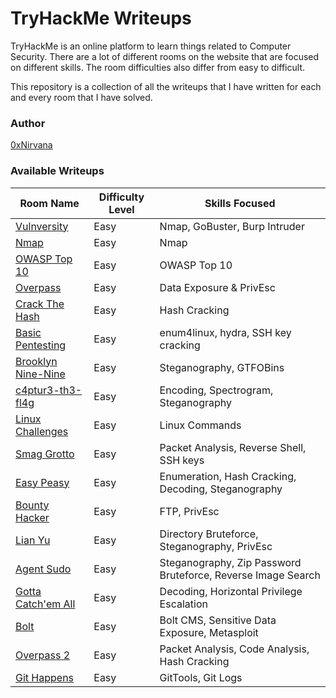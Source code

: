 # TryHackMe Writeups

TryHackMe is an online platform to learn things related to Computer Security. There are a lot of different rooms on the website that are focused on different skills. The room difficulties also differ from easy to difficult.

This repository is a collection of all the writeups that I have written for each and every room that I have solved.

### Author
[0xNirvana](https://tryhackme.com/p/0xNirvana)

### Available Writeups
| Room Name | Difficulty Level | Skills Focused |
|-----------|------------------|----------------|
|[Vulnversity](./Vulnversity/vulnversity_writeup.md)|Easy|Nmap, GoBuster, Burp Intruder|
|[Nmap](./Nmap/nmap_writeup.md)|Easy|Nmap|
|[OWASP Top 10](./OWASP_Top_10/writeup.md)|Easy|OWASP Top 10|
|[Overpass](./Overpass/overpass.md)|Easy|Data Exposure & PrivEsc|
|[Crack The Hash](./CrackTheHash/crackthehash.md)|Easy|Hash Cracking|
|[Basic Pentesting](./BasicPentesting/basicpentesting.md)|Easy|enum4linux, hydra, SSH key cracking|
|[Brooklyn Nine-Nine](./Brooklyn99/brooklyn99.md)|Easy|Steganography, GTFOBins|
|[c4ptur3-th3-fl4g](./c4ptur3-th3-fl4g/capturetheflag.md)|Easy|Encoding, Spectrogram, Steganography|
|[Linux Challenges](./LinuxChallenges/linuxchallenges.md)|Easy|Linux Commands|
|[Smag Grotto](./SmagGrotto/smaggrotto.md)|Easy|Packet Analysis, Reverse Shell, SSH keys|
|[Easy Peasy](./EasyPeasy/easypeasy.md)|Easy|Enumeration, Hash Cracking, Decoding, Steganography|
|[Bounty Hacker](./bountyHacker/bountyhacker.md)|Easy|FTP, PrivEsc|
|[Lian Yu](./lianYu/lianyu.md)|Easy|Directory Bruteforce, Steganography, PrivEsc|
|[Agent Sudo](./agentSudo/agentsudo.md)|Easy|Steganography, Zip Password Bruteforce, Reverse Image Search|
|[Gotta Catch'em All](./gottaCatchEmAll/gottacatchemall.md)|Easy|Decoding, Horizontal Privilege Escalation|
|[Bolt](./bolt/bolt.md)|Easy|Bolt CMS, Sensitive Data Exposure, Metasploit|
|[Overpass 2](./overpass2/overpass2.md)|Easy|Packet Analysis, Code Analysis, Hash Cracking|
|[Git Happens](./gitHappens/githappens.md)|Easy|GitTools, Git Logs|

